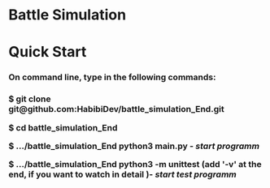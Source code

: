 # Battle Simulation

<h1> Quick Start</h1>

<h3>On command line, type in the following commands:<h3>

<p>$ git clone git@github.com:HabibiDev/battle_simulation_End.git</p>
<p>$ cd battle_simulation_End</p>
<p>$ .../battle_simulation_End python3 main.py - <i>start programm</i></p>
<p>$ .../battle_simulation_End python3 -m unittest (add '-v' at the end, if you want to watch in detail )- <i>start test programm</i></p>


